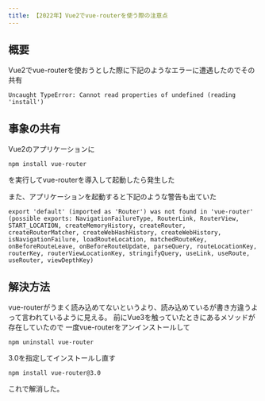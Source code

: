 ```yaml
---
title: 【2022年】Vue2でvue-routerを使う際の注意点
---
```


## 概要
Vue2でvue-routerを使おうとした際に下記のようなエラーに遭遇したのでその共有
```
Uncaught TypeError: Cannot read properties of undefined (reading 'install')
```

## 事象の共有
Vue2のアプリケーションに
```
npm install vue-router
```
を実行してvue-routerを導入して起動したら発生した

また、アプリケーションを起動すると下記のような警告も出ていた

```
export 'default' (imported as 'Router') was not found in 'vue-router' (possible exports: NavigationFailureType, RouterLink, RouterView, START_LOCATION, createMemoryHistory, createRouter, createRouterMatcher, createWebHashHistory, createWebHistory, isNavigationFailure, loadRouteLocation, matchedRouteKey, onBeforeRouteLeave, onBeforeRouteUpdate, parseQuery, routeLocationKey, routerKey, routerViewLocationKey, stringifyQuery, useLink, useRoute, useRouter, viewDepthKey)
```

## 解決方法

vue-routerがうまく読み込めてないというより、読み込めているが書き方違うよって言われているように見える。
前にVue3を触っていたときにあるメソッドが存在していたので
一度vue-routerをアンインストールして

```
npm uninstall vue-router
```

3.0を指定してインストールし直す

```
npm install vue-router@3.0
```

これで解消した。